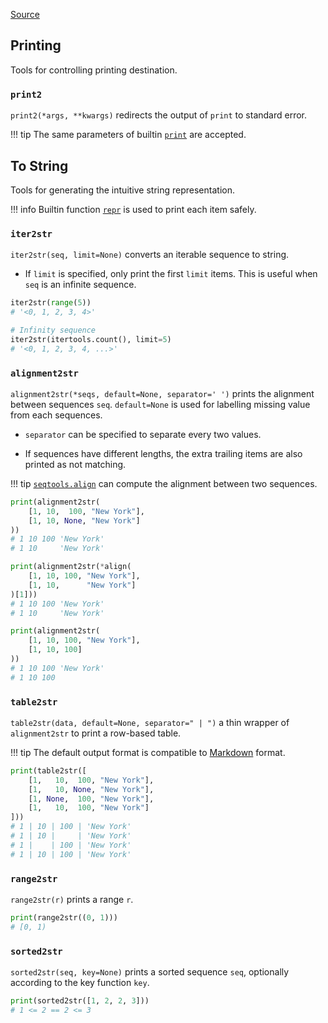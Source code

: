 [Source](https://github.com/chuanconggao/extratools/blob/master/extratools/printtools.py)

## Printing

Tools for controlling printing destination.

### `print2`

`print2(*args, **kwargs)` redirects the output of `print` to standard error.

!!! tip
    The same parameters of builtin [`print`](https://docs.python.org/3.6/library/functions.html#print) are accepted.

## To String

Tools for generating the intuitive string representation.

!!! info
    Builtin function [`repr`](https://docs.python.org/3.6/library/functions.html#repr) is used to print each item safely.


### `iter2str`

`iter2str(seq, limit=None)` converts an iterable sequence to string.

- If `limit` is specified, only print the first `limit` items. This is useful when `seq` is an infinite sequence.

``` python
iter2str(range(5))
# '<0, 1, 2, 3, 4>'

# Infinity sequence
iter2str(itertools.count(), limit=5)
# '<0, 1, 2, 3, 4, ...>'
```

### `alignment2str`

`alignment2str(*seqs, default=None, separator=' ')` prints the alignment between sequences `seq`. `default=None` is used for labelling missing value from each sequences.

- `separator` can be specified to separate every two values.

- If sequences have different lengths, the extra trailing items are also printed as not matching.

!!! tip
    [`seqtools.align`](seqtools#align) can compute the alignment between two sequences.

``` python
print(alignment2str(
    [1, 10,  100, "New York"],
    [1, 10, None, "New York"]
))
# 1 10 100 'New York'
# 1 10     'New York'

print(alignment2str(*align(
    [1, 10, 100, "New York"],
    [1, 10,      "New York"]
)[1]))
# 1 10 100 'New York'
# 1 10     'New York'

print(alignment2str(
    [1, 10, 100, "New York"],
    [1, 10, 100]
))
# 1 10 100 'New York'
# 1 10 100     
```

### `table2str`

`table2str(data, default=None, separator=" | ")` a thin wrapper of `alignment2str` to print a row-based table.

!!! tip
    The default output format is compatible to [Markdown](https://spec.commonmark.org/) format.

``` python
print(table2str([
    [1,   10,  100, "New York"],
    [1,   10, None, "New York"],
    [1, None,  100, "New York"],
    [1,   10,  100, "New York"]
]))
# 1 | 10 | 100 | 'New York'
# 1 | 10 |     | 'New York'
# 1 |    | 100 | 'New York'
# 1 | 10 | 100 | 'New York'
```

### `range2str`

`range2str(r)` prints a range `r`.

``` python
print(range2str((0, 1)))
# [0, 1)
```

### `sorted2str`

`sorted2str(seq, key=None)` prints a sorted sequence `seq`, optionally according to the key function `key`.

``` python
print(sorted2str([1, 2, 2, 3]))
# 1 <= 2 == 2 <= 3
```

